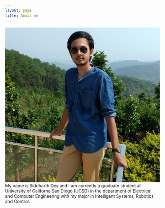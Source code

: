 ```yaml
---
layout: page
title: About me
---
```

![casual_photo](/assets/Photo_self_casual.jpeg) <br />
My name is Siddharth Dey and I am currently a graduate student at University of Californa San Diego (UCSD) in the department of Electrical and Computer
Engineering with my major in Intelligent Systems, Robotics and Control.
